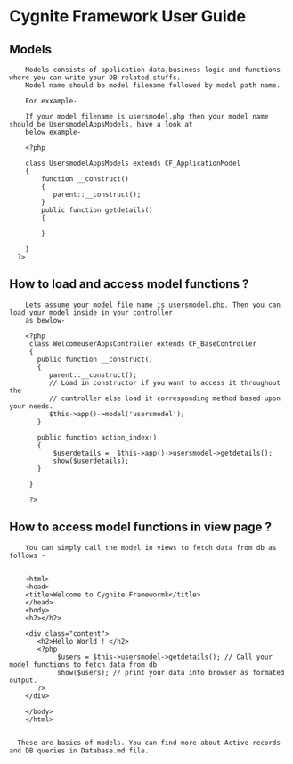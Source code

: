 Cygnite Framework User Guide 
============================

   Models
   -------
        Models consists of application data,business logic and functions where you can write your DB related stuffs.
        Model name should be model filename followed by model path name. 
        
        For exxample-
        
        If your model filename is usersmodel.php then your model name should be UsersmodelAppsModels, have a look at
        below example-
        
        <?php
        
        class UsersmodelAppsModels extends CF_ApplicationModel
        {
            function __construct()
            {
               parent::__construct();
            }
            public function getdetails()
            {
                
            }
            
        }    
      ?>
   
   
   How to load and access model functions ?
   ------------------------------------------
        Lets assume your model file name is usersmodel.php. Then you can load your model inside in your controller 
        as bewlow-
        
        <?php
         class WelcomeuserAppsController extends CF_BaseController
         {
           public function __construct()
           {
              parent::__construct();
              // Load in constructor if you want to access it throughout the 
              // controller else load it corresponding method based upon your needs.
              $this->app()->model('usersmodel');
           }
        
           public function action_index()
           {
               $userdetails =  $this->app()->usersmodel->getdetails(); 
               show($userdetails);
           }
           
         }
        
         ?>

    
   How to access model functions in view page ?
   --------------------------------------------
        You can simply call the model in views to fetch data from db as follows -        
        
         
        <html>
        <head>
        <title>Welcome to Cygnite Framewormk</title>
        </head>
        <body>
        <h2></h2>
        
        <div class="content">   
           <h2>Hello World ! </h2> 
           <?php 
                $users = $this->usersmodel->getdetails(); // Call your model functions to fetch data from db
                show($users); // print your data into browser as formated output.           
           ?>
        </div>
        
        </body>     
        </html>
        
        
      These are basics of models. You can find more about Active records and DB queries in Database.md file.
      
      
